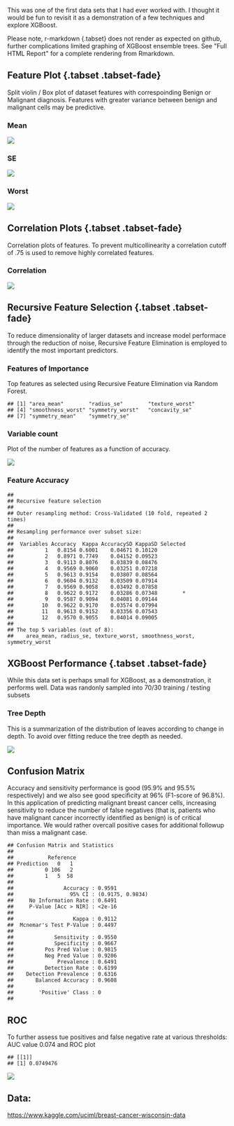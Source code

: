 
This was one of the first data sets that I had ever worked with. I thought it would be fun to revisit it as a demonstration of a few techniques and explore XGBoost. 

Please note, r-markdown {.tabset} does not render as expected on github, further complications limited graphing of XGBoost ensemble trees. See "Full HTML Report" for a complete rendering from Rmarkdown.










## Feature Plot {.tabset .tabset-fade}
Split violin / Box plot of dataset features with correspoinding Benign or Malignant diagnosis. Features with greater variance between benign and malignant cells may be predictive. 

### Mean 

![](XGBoost-Example-WBCD_Git_files/figure-html/unnamed-chunk-3-1.png)<!-- -->

### SE

![](XGBoost-Example-WBCD_Git_files/figure-html/unnamed-chunk-4-1.png)<!-- -->

### Worst 

![](XGBoost-Example-WBCD_Git_files/figure-html/unnamed-chunk-5-1.png)<!-- -->


                                                      
                                                      
## **Correlation Plots** {.tabset .tabset-fade}
Correlation plots of features. To prevent multicollinearity a correlation cutoff of .75 is used to remove highly correlated features. 

### Correlation 

![](XGBoost-Example-WBCD_Git_files/figure-html/unnamed-chunk-7-1.png)<!-- -->






                                                      
## **Recursive Feature Selection** {.tabset .tabset-fade}

To reduce dimensionality of larger datasets and increase model performace through the reduction of noise, Recursive Feature Elimination is employed to identify the most important predictors.  

### Features of Importance

Top features as selected using Recursive Feature Elimination via Random Forest.


```
## [1] "area_mean"        "radius_se"        "texture_worst"   
## [4] "smoothness_worst" "symmetry_worst"   "concavity_se"    
## [7] "symmetry_mean"    "symmetry_se"
```

### Variable count

Plot of the number of features as a function of accuracy. 

![](XGBoost-Example-WBCD_Git_files/figure-html/unnamed-chunk-11-1.png)<!-- -->

### Feature Accuracy


```
## 
## Recursive feature selection
## 
## Outer resampling method: Cross-Validated (10 fold, repeated 2 times) 
## 
## Resampling performance over subset size:
## 
##  Variables Accuracy  Kappa AccuracySD KappaSD Selected
##          1   0.8154 0.6001    0.04671 0.10120         
##          2   0.8971 0.7749    0.04152 0.09523         
##          3   0.9113 0.8076    0.03839 0.08476         
##          4   0.9569 0.9060    0.03251 0.07218         
##          5   0.9613 0.9154    0.03807 0.08564         
##          6   0.9604 0.9132    0.03509 0.07914         
##          7   0.9569 0.9058    0.03492 0.07858         
##          8   0.9622 0.9172    0.03286 0.07348        *
##          9   0.9587 0.9094    0.04081 0.09144         
##         10   0.9622 0.9170    0.03574 0.07994         
##         11   0.9613 0.9152    0.03356 0.07543         
##         12   0.9570 0.9055    0.04014 0.09005         
## 
## The top 5 variables (out of 8):
##    area_mean, radius_se, texture_worst, smoothness_worst, symmetry_worst
```





## **XGBoost Performance** {.tabset .tabset-fade}

While this data set is perhaps small for XGBoost, as a demonstration, it performs well. Data was randonly sampled into 70/30 training / testing subsets

### Tree Depth

This is a summarization of the distribution of leaves according to change in depth. To avoid over fitting reduce the tree depth as needed. 

![](XGBoost-Example-WBCD_Git_files/figure-html/unnamed-chunk-14-1.png)<!-- -->



## **Confusion Matrix**


Accuracy and sensitivity performance is good (95.9% and 95.5% respectively) and we also see good specificity at 96% (F1-score of 96.8%). In this application of predicting malignant breast cancer cells, increasing sensitivity to reduce the number of false negatives (that is, patients who have malignant cancer incorrectly identified as benign) is of critical importance. We would rather overcall positive cases for additional followup than miss a malignant case.     

```
## Confusion Matrix and Statistics
## 
##           Reference
## Prediction   0   1
##          0 106   2
##          1   5  58
##                                           
##                Accuracy : 0.9591          
##                  95% CI : (0.9175, 0.9834)
##     No Information Rate : 0.6491          
##     P-Value [Acc > NIR] : <2e-16          
##                                           
##                   Kappa : 0.9112          
##  Mcnemar's Test P-Value : 0.4497          
##                                           
##             Sensitivity : 0.9550          
##             Specificity : 0.9667          
##          Pos Pred Value : 0.9815          
##          Neg Pred Value : 0.9206          
##              Prevalence : 0.6491          
##          Detection Rate : 0.6199          
##    Detection Prevalence : 0.6316          
##       Balanced Accuracy : 0.9608          
##                                           
##        'Positive' Class : 0               
## 
```




## **ROC**

To further assess tue positives and false negative rate at various thresholds: AUC value 0.074 and ROC plot 


```
## [[1]]
## [1] 0.0749476
```

![](XGBoost-Example-WBCD_Git_files/figure-html/unnamed-chunk-18-1.png)<!-- -->


## Data: 
https://www.kaggle.com/uciml/breast-cancer-wisconsin-data









